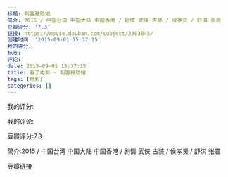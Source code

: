 ```yaml
---
标题: 刺客聂隐娘
简介: 2015 / 中国台湾 中国大陆 中国香港 / 剧情 武侠 古装 / 侯孝贤 / 舒淇 张震
豆瓣评分: '7.3'
链接: https://movie.douban.com/subject/2303845/
创建时间: '2015-09-01 15:37:15'
我的评分:
标签:
评论:
date: 2015-09-01 15:37:15
title: 看了电影 - 刺客聂隐娘
tags: [电影]
categories: []
---
```


我的评分:

我的评论:

豆瓣评分:7.3

简介:2015 / 中国台湾 中国大陆 中国香港 / 剧情 武侠 古装 / 侯孝贤 / 舒淇 张震

[豆瓣链接](https://movie.douban.com/subject/2303845/)

